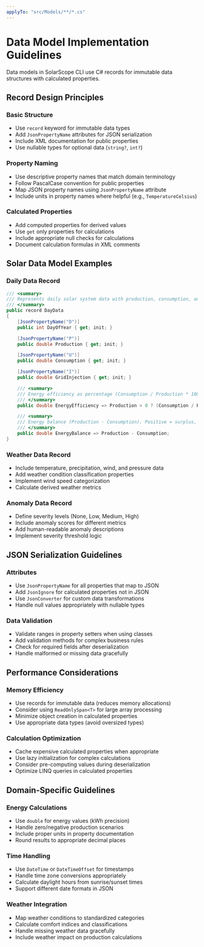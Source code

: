 ```yaml
---
applyTo: "src/Models/**/*.cs"
---
```


# Data Model Implementation Guidelines

Data models in SolarScope CLI use C# records for immutable data structures with calculated properties.

## Record Design Principles

### Basic Structure
- Use `record` keyword for immutable data types
- Add `JsonPropertyName` attributes for JSON serialization
- Include XML documentation for public properties
- Use nullable types for optional data (`string?`, `int?`)

### Property Naming
- Use descriptive property names that match domain terminology
- Follow PascalCase convention for public properties
- Map JSON property names using `JsonPropertyName` attribute
- Include units in property names where helpful (e.g., `TemperatureCelsius`)

### Calculated Properties
- Add computed properties for derived values
- Use `get` only properties for calculations
- Include appropriate null checks for calculations
- Document calculation formulas in XML comments

## Solar Data Model Examples

### Daily Data Record
```csharp
/// <summary>
/// Represents daily solar system data with production, consumption, and weather information.
/// </summary>
public record DayData
{
    [JsonPropertyName("D")]
    public int DayOfYear { get; init; }

    [JsonPropertyName("P")]
    public double Production { get; init; }

    [JsonPropertyName("U")]
    public double Consumption { get; init; }

    [JsonPropertyName("I")]
    public double GridInjection { get; init; }

    /// <summary>
    /// Energy efficiency as percentage (Consumption / Production * 100)
    /// </summary>
    public double EnergyEfficiency => Production > 0 ? (Consumption / Production) * 100 : 0;

    /// <summary>
    /// Energy balance (Production - Consumption). Positive = surplus, Negative = deficit
    /// </summary>
    public double EnergyBalance => Production - Consumption;
}
```

### Weather Data Record
- Include temperature, precipitation, wind, and pressure data
- Add weather condition classification properties
- Implement wind speed categorization
- Calculate derived weather metrics

### Anomaly Data Record
- Define severity levels (None, Low, Medium, High)
- Include anomaly scores for different metrics
- Add human-readable anomaly descriptions
- Implement severity threshold logic

## JSON Serialization Guidelines

### Attributes
- Use `JsonPropertyName` for all properties that map to JSON
- Add `JsonIgnore` for calculated properties not in JSON
- Use `JsonConverter` for custom data transformations
- Handle null values appropriately with nullable types

### Data Validation
- Validate ranges in property setters when using classes
- Add validation methods for complex business rules
- Check for required fields after deserialization
- Handle malformed or missing data gracefully

## Performance Considerations

### Memory Efficiency
- Use records for immutable data (reduces memory allocations)
- Consider using `ReadOnlySpan<T>` for large array processing
- Minimize object creation in calculated properties
- Use appropriate data types (avoid oversized types)

### Calculation Optimization
- Cache expensive calculated properties when appropriate
- Use lazy initialization for complex calculations
- Consider pre-computing values during deserialization
- Optimize LINQ queries in calculated properties

## Domain-Specific Guidelines

### Energy Calculations
- Use `double` for energy values (kWh precision)
- Handle zero/negative production scenarios
- Include proper units in property documentation
- Round results to appropriate decimal places

### Time Handling
- Use `DateTime` or `DateTimeOffset` for timestamps
- Handle time zone conversions appropriately
- Calculate daylight hours from sunrise/sunset times
- Support different date formats in JSON

### Weather Integration
- Map weather conditions to standardized categories
- Calculate comfort indices and classifications
- Handle missing weather data gracefully
- Include weather impact on production calculations
